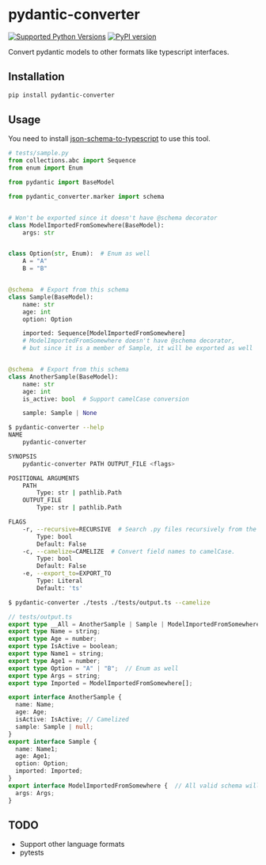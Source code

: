 # pydantic-converter

[![Supported Python Versions](https://img.shields.io/pypi/pyversions/pydantic-converter/0.1.4)](https://pypi.org/project/pydantic-converter/) [![PyPI version](https://badge.fury.io/py/pydantic-converter.svg)](https://badge.fury.io/py/pydantic-converter)

Convert pydantic models to other formats like typescript interfaces.

## Installation

```bash
pip install pydantic-converter
```

## Usage

You need to install [json-schema-to-typescript](https://github.com/bcherny/json-schema-to-typescript#readme) to use this tool.

```python
# tests/sample.py
from collections.abc import Sequence
from enum import Enum

from pydantic import BaseModel

from pydantic_converter.marker import schema


# Won't be exported since it doesn't have @schema decorator
class ModelImportedFromSomewhere(BaseModel):
    args: str


class Option(str, Enum):  # Enum as well
    A = "A"
    B = "B"


@schema  # Export from this schema
class Sample(BaseModel):
    name: str
    age: int
    option: Option

    imported: Sequence[ModelImportedFromSomewhere]
    # ModelImportedFromSomewhere doesn't have @schema decorator,
    # but since it is a member of Sample, it will be exported as well


@schema  # Export from this schema
class AnotherSample(BaseModel):
    name: str
    age: int
    is_active: bool  # Support camelCase conversion

    sample: Sample | None
```

```sh
$ pydantic-converter --help
NAME
    pydantic-converter

SYNOPSIS
    pydantic-converter PATH OUTPUT_FILE <flags>

POSITIONAL ARGUMENTS
    PATH
        Type: str | pathlib.Path
    OUTPUT_FILE
        Type: str | pathlib.Path

FLAGS
    -r, --recursive=RECURSIVE  # Search .py files recursively from the given path.
        Type: bool
        Default: False
    -c, --camelize=CAMELIZE  # Convert field names to camelCase.
        Type: bool
        Default: False
    -e, --export_to=EXPORT_TO
        Type: Literal
        Default: 'ts'

$ pydantic-converter ./tests ./tests/output.ts --camelize
```

```typescript
// tests/output.ts
export type __All = AnotherSample | Sample | ModelImportedFromSomewhere | Option;
export type Name = string;
export type Age = number;
export type IsActive = boolean;
export type Name1 = string;
export type Age1 = number;
export type Option = "A" | "B";  // Enum as well
export type Args = string;
export type Imported = ModelImportedFromSomewhere[];

export interface AnotherSample {
  name: Name;
  age: Age;
  isActive: IsActive; // Camelized
  sample: Sample | null;
}
export interface Sample {
  name: Name1;
  age: Age1;
  option: Option;
  imported: Imported;
}
export interface ModelImportedFromSomewhere {  // All valid schema will be exported by pydantic even without @schema decorator
  args: Args;
}
```

## TODO

- Support other language formats
- pytests
